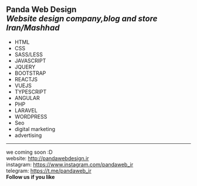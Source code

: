 **Panda Web Design**  \
*Website design company,blog and store* \
*Iran/Mashhad*
---
 - HTML
 - CSS
 - SASS/LESS
 - JAVASCRIPT
 - JQUERY
 - BOOTSTRAP
 - REACTJS
 - VUEJS
 - TYPESCRIPT
 - ANGULAR
 - PHP
 - LARAVEL
 - WORDPRESS
 - Seo
 - digital marketing
 - advertising
 ---
we coming soon :D \
website: http://pandawebdesign.ir \
instagram: https://www.instagram.com/pandaweb_ir \
telegram: https://t.me/pandaweb_ir \
**Follow us if you like**




